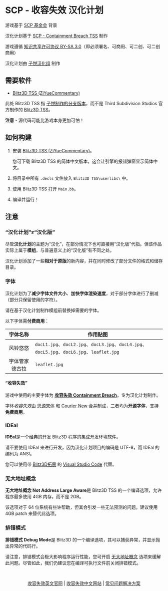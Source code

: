 # SCP - 收容失效 汉化计划

游戏基于 [SCP 基金会](http://scp-wiki-cn.wikidot.com/) 背景

汉化计划基于 [SCP - Containment Breach TSS](https://github.com/ZiYueCommentary/scpcb-tss) 制作

游戏遵循 [知识共享许可协议 BY-SA 3.0](https://creativecommons.org/licenses/by-sa/3.0/deed.zh)（即必须署名、可商用、可二创、可二创商用）

汉化计划由 [子悦汉化组](https://ziyuesinicization.site/) 制作

## 需要软件

- [Blitz3D TSS (ZiYueCommentary)](https://github.com/ZiYueCommentary/Blitz3D)

此处 Blitz3D TSS 指 [子悦制作的分支版本](https://github.com/ZiYueCommentary/Blitz3D)，而不是 Third Subdivision Studios 官方制作的 [Blitz3D TSS](https://github.com/Saalvage/Blitz3D)。

**注意** - 源代码可能比游戏本身更加可怕！

## 如何构建
1. 安装 [Blitz3D TSS (ZiYueCommentary)](https://github.com/ZiYueCommentary/Blitz3D)。

    您可下载 Blitz3D TSS 的简体中文版本，这会让引擎的报错弹窗显示简体中文。

2. 将目录中所有 `.decls` 文件放入 `Blitz3D TSS\userlibs\` 中。

3. 使用 Blitz3D TSS 打开 `Main.bb`。

4. 编译并运行！

## 注意

### “汉化计划”≠“汉化版”

尽管**汉化计划**的主题为“汉化”，在部分情况下也可直接用“汉化版”代指。但该作品实际上属于**模组**，与普遍意义上的“汉化版”有不同之处。

汉化计划添加了一些**相对于原版**的新内容，并在同时修改了部分文件的格式和储存目录。

### 字体

汉化计划为了**减少字体文件大小**、**加快字体渲染速度**，对于部分字体进行了删减（部分只保留使用的字符）。

请在基于汉化计划制作模组前替换掉需要的字体。

以下字体需**付费商用**：

|字体名称 | 作用贴图|
|:--:|---|
|风铃悠悠|`docL1.jpg`、`docL2.jpg`、`docL3.jpg`、`docL4.jpg`、`docL5.jpg`、`docL6.jpg`、`leaflet.jpg`|
|字体管家德古拉|`leaflet.jpg`|

#### “收容失效”

游戏中使用的主要字体为 [**收容失效 Containment Breach**](https://github.com/ZiYueCommentary/font-containment-breach)，专为汉化计划制作。

字体*收容失效*由 [思源宋体](https://source.typekit.com/source-han-serif/cn/) 和 [Courier New](https://docs.microsoft.com/en-us/typography/font-list/courier-new) 合并制成，二者均为**开源字体**，支持**免费商用**。

### IDEal

**IDEal**是一个经典的开发 Blitz3D 程序的集成开发环境软件。

请不要使用 IDEal 来进行开发，因为汉化计划项目的编码是 UTF-8，而 IDEal 的编码为 ANSI。

您可以使用带 [Blitz3D拓展](https://marketplace.visualstudio.com/items?itemName=dones.blitz3d) 的 [Visual Studio Code](https://code.visualstudio.com/) 代替。

### 无大地址概念

**无大地址概念 Not Address Large Aware**是 Blitz3D TSS 的一个编译选项，允许程序最多使用 4GB 内存，而不是 2GB。

该选项对于 64 位系统有些许帮助，但其会引发一些无法预测的问题。建议使用 4GB patch 来替代此选项。

### 排错模式

**排错模式 Debug Mode**是 Blitz3D 的一个编译选项，其可以捕获异常，并显示抛出异常的代码行。

请注意，排错模式会极大影响程序运行性能，您可开启 [无大地址概念](#无大地址概念) 选项来缓解此问题。尽管如此，我们仍建议您在编译可执行文件前关闭排错模式。

<br>

<p align="center"><a href="https://www.scpcbgame.com/">收容失效英文官网</a> | <a href="https://www.scpcbgame.cn/">收容失效中文网站</a> | <a href="https://scpcbgame.cn/help.html">常见问题解决方案</a></p>